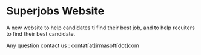 Superjobs Website
=================

A new website to help candidates ti find their best job, and to help recuiters to find their best candidate.

Any question contact us : contat[at]irmasoft[dot]com
